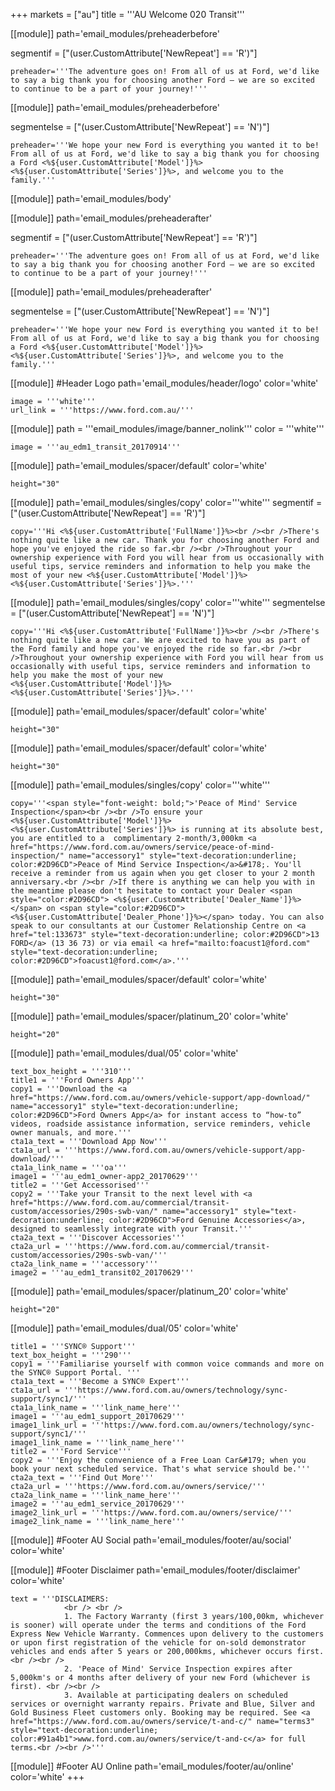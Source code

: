 +++
markets = ["au"]
title = '''AU Welcome 020 Transit'''


[[module]]
path='email_modules/preheaderbefore'

segmentif = ["(user.CustomAttribute['NewRepeat'] == 'R')"]

	preheader='''The adventure goes on! From all of us at Ford, we'd like to say a big thank you for choosing another Ford – we are so excited to continue to be a part of your journey!'''

[[module]]
path='email_modules/preheaderbefore'

segmentelse = ["(user.CustomAttribute['NewRepeat'] == 'N')"]

	preheader='''We hope your new Ford is everything you wanted it to be! From all of us at Ford, we'd like to say a big thank you for choosing a Ford <%${user.CustomAttribute['Model']}%> <%${user.CustomAttribute['Series']}%>, and welcome you to the family.'''

[[module]]
path='email_modules/body'


[[module]]
path='email_modules/preheaderafter'

segmentif = ["(user.CustomAttribute['NewRepeat'] == 'R')"]

	preheader='''The adventure goes on! From all of us at Ford, we'd like to say a big thank you for choosing another Ford – we are so excited to continue to be a part of your journey!'''

[[module]]
path='email_modules/preheaderafter'

segmentelse = ["(user.CustomAttribute['NewRepeat'] == 'N')"]

	preheader='''We hope your new Ford is everything you wanted it to be! From all of us at Ford, we'd like to say a big thank you for choosing a Ford <%${user.CustomAttribute['Model']}%> <%${user.CustomAttribute['Series']}%>, and welcome you to the family.'''


[[module]] #Header Logo
path='email_modules/header/logo'
color='white'

	image = '''white'''
	url_link = '''https://www.ford.com.au/'''


[[module]]
path = '''email_modules/image/banner_nolink'''
color = '''white'''

	image = '''au_edm1_transit_20170914'''
    
[[module]]
path='email_modules/spacer/default'
color='white'

	height="30"

[[module]]
path='email_modules/singles/copy'
color='''white'''
segmentif = ["(user.CustomAttribute['NewRepeat'] == 'R')"]

	copy='''Hi <%${user.CustomAttribute['FullName']}%><br /><br />There's nothing quite like a new car. Thank you for choosing another Ford and hope you've enjoyed the ride so far.<br /><br />Throughout your ownership experience with Ford you will hear from us occasionally with useful tips, service reminders and information to help you make the most of your new <%${user.CustomAttribute['Model']}%> <%${user.CustomAttribute['Series']}%>.'''
    
    
[[module]]
path='email_modules/singles/copy'
color='''white'''
segmentelse = ["(user.CustomAttribute['NewRepeat'] == 'N')"]

	copy='''Hi <%${user.CustomAttribute['FullName']}%><br /><br />There's nothing quite like a new car. We are excited to have you as part of the Ford family and hope you've enjoyed the ride so far.<br /><br />Throughout your ownership experience with Ford you will hear from us occasionally with useful tips, service reminders and information to help you make the most of your new <%${user.CustomAttribute['Model']}%> <%${user.CustomAttribute['Series']}%>.'''
    
[[module]]
path='email_modules/spacer/default'
color='white'

	height="30"


[[module]]
path='email_modules/spacer/default'
color='white'

	height="30"
    
[[module]]
path='email_modules/singles/copy'
color='''white'''

	copy='''<span style="font-weight: bold;">'Peace of Mind' Service Inspection</span><br /><br />To ensure your <%${user.CustomAttribute['Model']}%> <%${user.CustomAttribute['Series']}%> is running at its absolute best, you are entitled to a  complimentary 2-month/3,000km <a href="https://www.ford.com.au/owners/service/peace-of-mind-inspection/" name="accessory1" style="text-decoration:underline; color:#2D96CD">Peace of Mind Service Inspection</a>&#178;. You'll receive a reminder from us again when you get closer to your 2 month anniversary.<br /><br />If there is anything we can help you with in the meantime please don't hesitate to contact your Dealer <span style="color:#2D96CD"> <%${user.CustomAttribute['Dealer_Name']}%></span> on <span style="color:#2D96CD"><%${user.CustomAttribute['Dealer_Phone']}%></span> today. You can also speak to our consultants at our Customer Relationship Centre on <a href="tel:133673" style="text-decoration:underline; color:#2D96CD">13 FORD</a> (13 36 73) or via email <a href="mailto:foacust1@ford.com" style="text-decoration:underline; color:#2D96CD">foacust1@ford.com</a>.''' 

[[module]]
path='email_modules/spacer/default'
color='white'

	height="30"
    
[[module]]
path='email_modules/spacer/platinum_20'
color='white'

	height="20"


[[module]]
path='email_modules/dual/05'
color='white'

    text_box_height = '''310'''
	title1 = '''Ford Owners App'''
	copy1 = '''Download the <a href="https://www.ford.com.au/owners/vehicle-support/app-download/" name="accessory1" style="text-decoration:underline; color:#2D96CD">Ford Owners App</a> for instant access to “how-to” videos, roadside assistance information, service reminders, vehicle owner manuals, and more.'''
	cta1a_text = '''Download App Now'''
	cta1a_url = '''https://www.ford.com.au/owners/vehicle-support/app-download/'''
	cta1a_link_name = '''oa'''
	image1 = '''au_edm1_owner-app2_20170629'''
	title2 = '''Get Accessorised'''
	copy2 = '''Take your Transit to the next level with <a href="https://www.ford.com.au/commercial/transit-custom/accessories/290s-swb-van/" name="accessory1" style="text-decoration:underline; color:#2D96CD">Ford Genuine Accessories</a>, designed to seamlessly integrate with your Transit.'''
	cta2a_text = '''Discover Accessories'''
	cta2a_url = '''https://www.ford.com.au/commercial/transit-custom/accessories/290s-swb-van/'''
	cta2a_link_name = '''accessory'''
	image2 = '''au_edm1_transit02_20170629'''

[[module]]
path='email_modules/spacer/platinum_20'
color='white'

	height="20"

[[module]]
path='email_modules/dual/05'
color='white'

	title1 = '''SYNC® Support'''
	text_box_height = '''290'''
	copy1 = '''Familiarise yourself with common voice commands and more on the SYNC® Support Portal. '''
	cta1a_text = '''Become a SYNC® Expert'''
	cta1a_url = '''https://www.ford.com.au/owners/technology/sync-support/sync1/'''
	cta1a_link_name = '''link_name_here'''
	image1 = '''au_edm1_support_20170629'''
	image1_link_url = '''https://www.ford.com.au/owners/technology/sync-support/sync1/'''
	image1_link_name = '''link_name_here'''
	title2 = '''Ford Service'''
	copy2 = '''Enjoy the convenience of a Free Loan Car&#179; when you book your next scheduled service. That's what service should be.'''
	cta2a_text = '''Find Out More'''
	cta2a_url = '''https://www.ford.com.au/owners/service/'''
	cta2a_link_name = '''link_name_here'''
	image2 = '''au_edm1_service_20170629'''
	image2_link_url = '''https://www.ford.com.au/owners/service/'''
	image2_link_name = '''link_name_here'''

[[module]] #Footer AU Social
path='email_modules/footer/au/social'
color='white'

[[module]] #Footer Disclaimer
path='email_modules/footer/disclaimer'
color='white'

	text = '''DISCLAIMERS:
				<br /> <br />
                1. The Factory Warranty (first 3 years/100,00km, whichever is sooner) will operate under the terms and conditions of the Ford Express New Vehicle Warranty. Commences upon delivery to the customers or upon first registration of the vehicle for on-sold demonstrator vehicles and ends after 5 years or 200,000kms, whichever occurs first.<br /><br />
                2. 'Peace of Mind' Service Inspection expires after 5,000km's or 4 months after delivery of your new Ford (whichever is first). <br /><br />
                3. Available at participating dealers on scheduled services or overnight warranty repairs. Private and Blue, Silver and Gold Business Fleet customers only. Booking may be required. See <a href="https://www.ford.com.au/owners/service/t-and-c/" name="terms3" style="text-decoration:underline; color:#91a4b1">www.ford.com.au/owners/service/t-and-c</a> for full terms.<br /><br />'''
                
[[module]] #Footer AU Online
path='email_modules/footer/au/online'
color='white'
+++